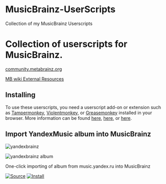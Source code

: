 # MusicBrainz-UserScripts
Collection of my MusicBrainz Userscripts

# Collection of userscripts for MusicBrainz.

[community.metabrainz.org](https://community.metabrainz.org/t/a-new-musicbrainz-user-script-was-released/77897)

[MB wiki External Resources](http://wiki.musicbrainz.org/External_Resources#User_scripts_.2F_GreaseMonkey_.2F_User_javascripts_.2F_UserJS)

## Installing

To use these userscripts, you need a userscript add-on or extension such as [Tampermonkey](https://www.tampermonkey.net/), [Violentmonkey](https://violentmonkey.github.io/), or [Greasemonkey](https://addons.mozilla.org/en-GB/firefox/addon/greasemonkey/) installed in your browser. More information can be found [here](https://stackapps.com/tags/script/info), [here](https://openuserjs.org/about/Userscript-Beginners-HOWTO), or [here](https://userscripts-mirror.org/about/installing.html).

## Import YandexMusic album into MusicBrainz
![yandexbrainz](https://github.com/Druidblack/MusicBrainz-UserScripts/blob/main/add/yandexbrainz.png)

![yandexbrainz album](https://github.com/Druidblack/MusicBrainz-UserScripts/blob/main/add/yandex%20album.jpg)

One-click importing of album from music.yandex.ru into MusicBrainz

[![Source](https://github.com/Druidblack/MusicBrainz-UserScripts/blob/main/add/Source-button.png)]([https://github.com/](https://github.com/Druidblack/MusicBrainz-UserScripts/blob/main/yandexmusic_import_album.user.js))
[![Install](https://github.com/Druidblack/MusicBrainz-UserScripts/blob/main/add/Install-button.png)]([https://raw.github.com](https://github.com/Druidblack/MusicBrainz-UserScripts/raw/main/yandexmusic_import_album.user.js))
